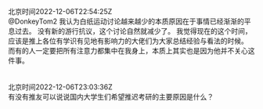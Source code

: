 北京时间2022-12-06T22:54:25Z<br>@DonkeyTom2 我认为白纸运动讨论越来越少的本质原因在于事情已经渐渐的平息过去。
没有新的游行抗议，这个讨论自然就减少了。
我觉得现在的这个时间，应该是推上各位有学识有见地有影响力的大佬们为大家总结经验与看法的时候。
而有的人一定要把所有注意力都集中在我身上，本质上其实也是因为他并不关心这件事。<br><br><br>北京时间2022-12-06T23:03:36Z<br>有没有推友可以说说国内大学生们希望推迟考研的主要原因是什么？<br><br><br>